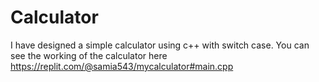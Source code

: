 # Calculator
I have designed a simple calculator  using c++ with switch case.
You can see the working of the calculator here https://replit.com/@samia543/mycalculator#main.cpp
